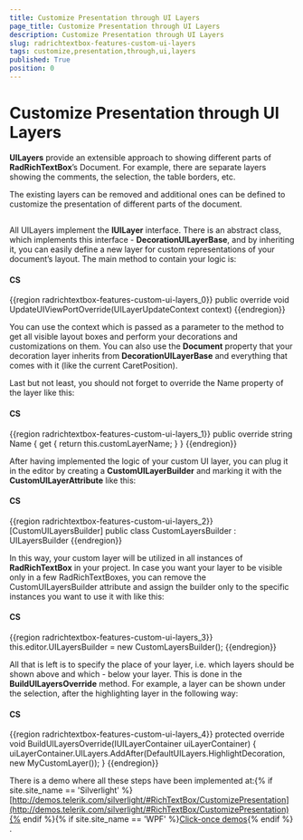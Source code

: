 ```yaml
---
title: Customize Presentation through UI Layers
page_title: Customize Presentation through UI Layers
description: Customize Presentation through UI Layers
slug: radrichtextbox-features-custom-ui-layers
tags: customize,presentation,through,ui,layers
published: True
position: 0
---
```


# Customize Presentation through UI Layers



__UILayers__ provide an extensible approach to showing different parts of __RadRichTextBox__’s Document. For example, there are separate layers showing the comments, the selection, the table borders, etc.
      

The existing layers can be removed and additional ones can be defined to customize the presentation of different parts of the document.
      

## 

All UILayers implement the __IUILayer__ interface. There is an abstract class, which implements this interface - __DecorationUILayerBase__, and by inheriting it, you can easily define a new layer for custom representations of your document’s layout. The main method to contain your logic is:
        

#### __CS__

{{region radrichtextbox-features-custom-ui-layers_0}}
	public override void UpdateUIViewPortOverride(UILayerUpdateContext context)
{{endregion}}



You can use the context which is passed as a parameter to the method to get all visible layout boxes and perform your decorations and customizations on them. You can also use the __Document__ property that your decoration layer inherits from __DecorationUILayerBase__ and everything that comes with it (like the current CaretPosition).
        

Last but not least, you should not forget to override the Name property of the layer like this:

#### __CS__

{{region radrichtextbox-features-custom-ui-layers_1}}
	public override string Name
	{
	    get
	    {
	        return this.customLayerName;
	    }
	}
{{endregion}}



After having implemented the logic of your custom UI layer, you can plug it in the editor by creating a __CustomUILayerBuilder__ and marking it with the __CustomUILayerAttribute__ like this:
        

#### __CS__

{{region radrichtextbox-features-custom-ui-layers_2}}
	[CustomUILayersBuilder]
	public class CustomLayersBuilder : UILayersBuilder
{{endregion}}



In this way, your custom layer will be utilized in all instances of __RadRichTextBox__ in your project. In case you want your layer to be visible only in a few RadRichTextBoxes, you can remove the CustomUILayersBuilder attribute and assign the builder only to the specific instances you want to use it with like this:
        

#### __CS__

{{region radrichtextbox-features-custom-ui-layers_3}}
	this.editor.UILayersBuilder = new CustomLayersBuilder();
{{endregion}}



All that is left is to specify the place of your layer, i.e. which layers should be shown above and which - below your layer. This is done in the __BuildUILayersOverride__ method. For example, a layer can be shown under the selection, after the highlighting layer in the following way:
        

#### __CS__

{{region radrichtextbox-features-custom-ui-layers_4}}
	protected override void BuildUILayersOverride(IUILayerContainer uiLayerContainer)
	{
	    uiLayerContainer.UILayers.AddAfter(DefaultUILayers.HighlightDecoration, new MyCustomLayer());
	}
{{endregion}}



There is a demo where all these steps have been implemented at:{% if site.site_name == 'Silverlight' %}[http://demos.telerik.com/silverlight/#RichTextBox/CustomizePresentation](http://demos.telerik.com/silverlight/#RichTextBox/CustomizePresentation){% endif %}{% if site.site_name == 'WPF' %}[Click-once demos](http://demos.telerik.com/wpf/){% endif %}
          .
     